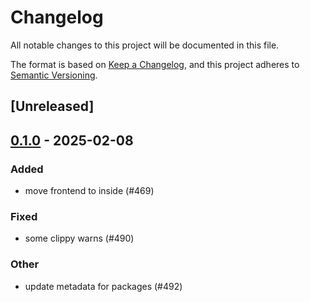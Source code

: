 # Changelog

All notable changes to this project will be documented in this file.

The format is based on [Keep a Changelog](https://keepachangelog.com/en/1.0.0/),
and this project adheres to [Semantic Versioning](https://semver.org/spec/v2.0.0.html).

## [Unreleased]

## [0.1.0](https://github.com/8xFF/atm0s-media-server/releases/tag/media-console-front-v0.1.0) - 2025-02-08

### Added

- move frontend to inside (#469)

### Fixed

- some clippy warns (#490)

### Other

- update metadata for packages (#492)
